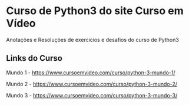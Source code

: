# Curso de Python3 do site Curso em Vídeo
 Anotações e Resoluções de exercícios e desafios do curso de Python3


## Links do Curso

 Mundo 1 - https://www.cursoemvideo.com/curso/python-3-mundo-1/

 Mundo 2 - https://www.cursoemvideo.com/curso/python-3-mundo-2/

 Mundo 3 - https://www.cursoemvideo.com/curso/python-3-mundo-3/
 
